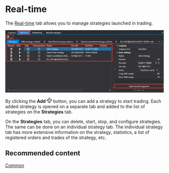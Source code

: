 # Real\-time

The [Real\-time]() tab allows you to manage strategies launched in trading.

![Shell realtime 00](../../../images/shell_realtime_00.png)

By clicking the **Add** ![Designer Creation tool 00](../../../images/designer_creation_tool_00.png) button, you can add a strategy to start trading. Each added strategy is opened on a separate tab and added to the list of strategies on the **Strategies** tab.

On the **Strategies** tab, you can delete, start, stop, and configure strategies. The same can be done on an individual strategy tab. The individual strategy tab has more extensive information on the strategy, statistics, a list of registered orders and trades of the strategy, etc.

## Recommended content

[Common](common.md)
